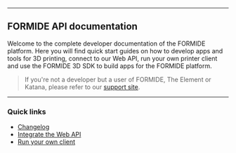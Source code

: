 
---
## FORMIDE API documentation
Welcome to the complete developer documentation of the FORMIDE platform. Here you will find quick start guides on how to develop apps and tools for 3D printing, connect to our Web API, run your own printer client and use the FORMIDE 3D SDK to build apps for the FORMIDE platform.

> If you're not a developer but a user of FORMIDE, The Element or Katana, please refer to our [support site](http://support.formide.com).

---
### Quick links
- [Changelog]()
- [Integrate the Web API](#/docs/get-started/api-integration)
- [Run your own client](#/docs/get-started/run-custom-client)
